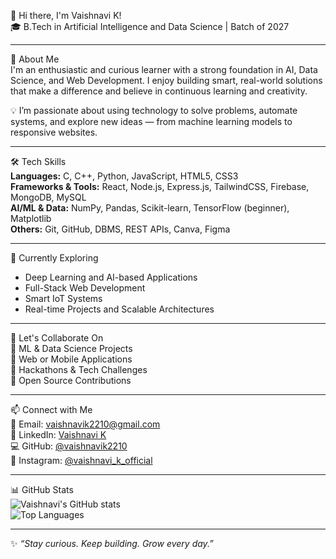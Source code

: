 👋 Hi there, I'm Vaishnavi K!  
🎓 B.Tech in Artificial Intelligence and Data Science | Batch of 2027

---

🚀 About Me  
I'm an enthusiastic and curious learner with a strong foundation in AI, Data Science, and Web Development. I enjoy building smart, real-world solutions that make a difference and believe in continuous learning and creativity.

💡 I’m passionate about using technology to solve problems, automate systems, and explore new ideas — from machine learning models to responsive websites.

---

🛠️ Tech Skills  
**Languages:** C, C++, Python, JavaScript, HTML5, CSS3  
**Frameworks & Tools:** React, Node.js, Express.js, TailwindCSS, Firebase, MongoDB, MySQL  
**AI/ML & Data:** NumPy, Pandas, Scikit-learn, TensorFlow (beginner), Matplotlib  
**Others:** Git, GitHub, DBMS, REST APIs, Canva, Figma

---

🌱 Currently Exploring  
- Deep Learning and AI-based Applications  
- Full-Stack Web Development  
- Smart IoT Systems  
- Real-time Projects and Scalable Architectures  

---

🤝 Let's Collaborate On  
🔹 ML & Data Science Projects  
🔹 Web or Mobile Applications  
🔹 Hackathons & Tech Challenges  
🔹 Open Source Contributions

---

📫 Connect with Me  
📧 Email: vaishnavik2210@gmail.com  
🔗 LinkedIn: [Vaishnavi K](https://www.linkedin.com/in/vaishnavik2210/)  
💻 GitHub: [@vaishnavik2210](https://github.com/vaishnavik2210)  
📸 Instagram: [@vaishnavi_k_official](https://instagram.com/vaishnavi_k_official)

---

📊 GitHub Stats  
![Vaishnavi's GitHub stats](https://github-readme-stats.vercel.app/api?username=vaishnavik2210&show_icons=true&theme=radical)  
![Top Languages](https://github-readme-stats.vercel.app/api/top-langs/?username=vaishnavik2210&layout=compact&theme=radical)

---

✨ *“Stay curious. Keep building. Grow every day.”*
